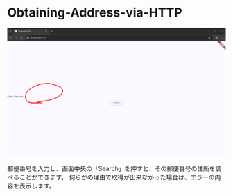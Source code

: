 # Obtaining-Address-via-HTTP

![How to use](howto.png)

郵便番号を入力し、画面中央の「Search」を押すと、その郵便番号の住所を調べることができます。
何らかの理由で取得が出来なかった場合は、エラーの内容を表示します。